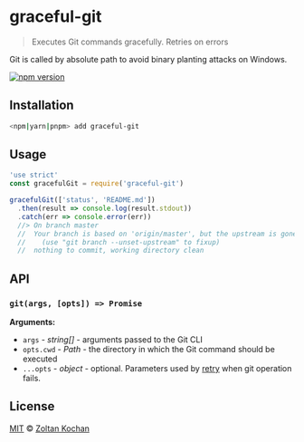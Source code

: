 # graceful-git

> Executes Git commands gracefully. Retries on errors

Git is called by absolute path to avoid binary planting attacks on Windows.

<!--@shields('npm')-->
[![npm version](https://img.shields.io/npm/v/graceful-git.svg)](https://www.npmjs.com/package/graceful-git)
<!--/@-->

## Installation

```sh
<npm|yarn|pnpm> add graceful-git
```

## Usage

<!--@example('./example.js')-->
```js
'use strict'
const gracefulGit = require('graceful-git')

gracefulGit(['status', 'README.md'])
  .then(result => console.log(result.stdout))
  .catch(err => console.error(err))
  //> On branch master
  //  Your branch is based on 'origin/master', but the upstream is gone.
  //    (use "git branch --unset-upstream" to fixup)
  //  nothing to commit, working directory clean
```
<!--/@-->

## API

### `git(args, [opts]) => Promise`

**Arguments:**

- `args` - _string\[]_ - arguments passed to the Git CLI
- `opts.cwd` - _Path_ - the directory in which the Git command should be executed
- `...opts` - _object_ - optional. Parameters used by [retry](https://www.npmjs.com/package/retry) when git operation fails.

## License

[MIT](./LICENSE) © [Zoltan Kochan](https://www.kochan.io)
